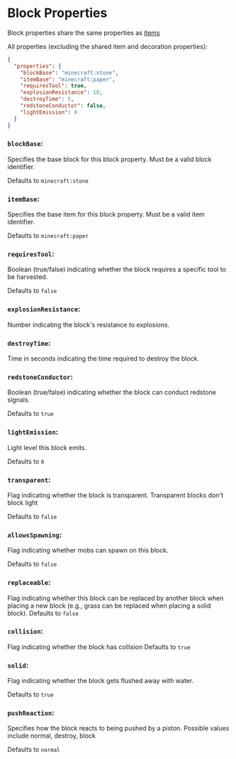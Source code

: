# Block Properties

Block properties share the same properties as [items](item-properties.md)

All properties (excluding the shared item and decoration properties):
```json
{
  "properties": {
    "blockBase": "minecraft:stone",
    "itemBase": "minecraft:paper",
    "requiresTool": true,
    "explosionResistance": 10,
    "destroyTime": 5,
    "redstoneConductor": false,
    "lightEmission": 0
  }
}
```

### `blockBase`:

Specifies the base block for this block property. Must be a valid block identifier.

Defaults to `minecraft:stone`

### `itemBase`:

Specifies the base item for this block property. Must be a valid item identifier.

Defaults to `minecraft:paper`

### `requiresTool`:

Boolean (true/false) indicating whether the block requires a specific tool to be harvested.

Defaults to `false`

### `explosionResistance`:

Number indicating the block's resistance to explosions.

### `destroyTime`:

Time in seconds indicating the time required to destroy the block.

### `redstoneConductor`:

Boolean (true/false) indicating whether the block can conduct redstone signals.

Defaults to `true`

### `lightEmission`:

Light level this block emits.

Defaults to `0`

### `transparent`:
Flag indicating whether the block is transparent. Transparent blocks don't block light

Defaults to `false`

### `allowsSpawning`:
Flag indicating whether mobs can spawn on this block.

Defaults to `false`

### `replaceable`:
Flag indicating whether this block can be replaced by another block when placing a new block (e.g., grass can be replaced when placing a solid block).
Defaults to `false`

### `collision`:
Flag indicating whether the block has collision
Defaults to `true`

### `solid`:
Flag indicating whether the block gets flushed away with water.

Defaults to `true`

### `pushReaction`:
Specifies how the block reacts to being pushed by a piston. Possible values include normal, destroy, block

Defaults to `normal`